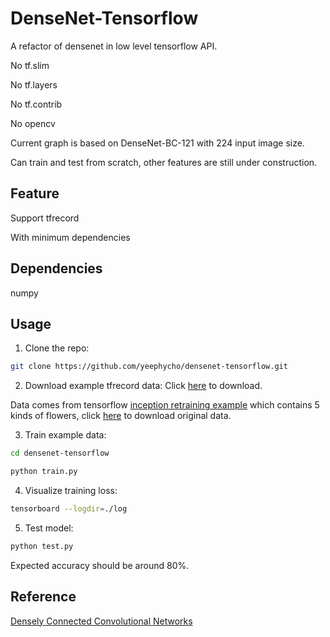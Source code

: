 # DenseNet-Tensorflow
A refactor of densenet in low level tensorflow API.

No tf.slim

No tf.layers

No tf.contrib

No opencv

Current graph is based on DenseNet-BC-121 with 224 input image size.

Can train and test from scratch, other features are still under construction.

## Feature
Support tfrecord

With minimum dependencies


## Dependencies
numpy

## Usage
1. Clone the repo:
```bash
git clone https://github.com/yeephycho/densenet-tensorflow.git
```

2. Download example tfrecord data:
Click [here](https://drive.google.com/drive/folders/0BwTYOWiLy2btX2RiZHlDYVdiWVE?usp=sharing) to download.

Data comes from tensorflow [inception retraining example](https://github.com/tensorflow/models/tree/master/inception) which contains 5 kinds of flowers, click [here](http://download.tensorflow.org/models/image/imagenet/inception-v3-2016-03-01.tar.gz) to download original data.

3. Train example data:
```bash
cd densenet-tensorflow
```
```python
python train.py
```

4. Visualize training loss:
```bash
tensorboard --logdir=./log
```

5. Test model:
```python
python test.py
```

Expected accuracy should be around 80%.
## Reference
[Densely Connected Convolutional Networks](https://arxiv.org/abs/1608.06993)

